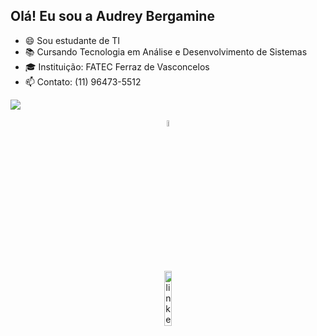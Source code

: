 ## Olá! Eu sou a Audrey Bergamine

- 😄 Sou estudante de TI
- 📚 Cursando Tecnologia em Análise e Desenvolvimento de Sistemas
- 🎓 Instituição: FATEC Ferraz de Vasconcelos
- 📫 Contato: (11) 96473-5512 

<div>
  <ahref="https://github.com/AudreyBergamine">
  <img heigh="180em" src="https://github-readme-stats.vercel.app/api?username=AudreyBergamine&show_icons=true&theme=dracula&include_all_commits=true&count_private=true"/>
 
<div style="display:inline_block" align="center">
  
</div>

<div style="display: inline_block" align="center"><br>
  <img align="center" alt="python" width="5%" src="https://cdn.jsdelivr.net/gh/devicons/devicon/icons/python/python-original.svg"/>
  
</div>
  
  ##
  
    
<div style="display: inline_block" align="center"><br>
  <a href="[https://www.linkedin.com/in/AudreyBergamine/](https://www.linkedin.com/in/audrey-bergamine-a44b9325a/)" target="blank"><img align="center" alt="linkedin" width="15%" src="https://img.shields.io/badge/LinkedIn-0077B5?style=for-the-badge&logo=linkedin&logoColor=white"/>
 


</div>
